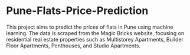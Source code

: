 # Pune-Flats-Price-Prediction
This project aims to predict the prices of flats in Pune using machine learning. The data is scraped from the Magic Bricks website, focusing on residential real estate properties such as Multistorey Apartments, Builder Floor Apartments, Penthouses, and Studio Apartments.
